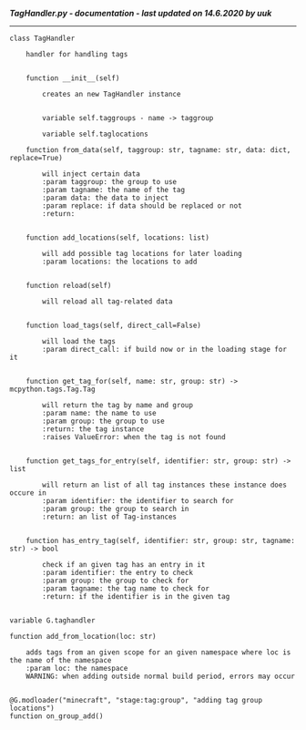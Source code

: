 ***TagHandler.py - documentation - last updated on 14.6.2020 by uuk***
___

    class TagHandler
        
        handler for handling tags


        function __init__(self)
            
            creates an new TagHandler instance


            variable self.taggroups - name -> taggroup

            variable self.taglocations

        function from_data(self, taggroup: str, tagname: str, data: dict, replace=True)
            
            will inject certain data
            :param taggroup: the group to use
            :param tagname: the name of the tag
            :param data: the data to inject
            :param replace: if data should be replaced or not
            :return:


        function add_locations(self, locations: list)
            
            will add possible tag locations for later loading
            :param locations: the locations to add


        function reload(self)
            
            will reload all tag-related data


        function load_tags(self, direct_call=False)
            
            will load the tags
            :param direct_call: if build now or in the loading stage for it


        function get_tag_for(self, name: str, group: str) -> mcpython.tags.Tag.Tag
            
            will return the tag by name and group
            :param name: the name to use
            :param group: the group to use
            :return: the tag instance
            :raises ValueError: when the tag is not found


        function get_tags_for_entry(self, identifier: str, group: str) -> list
            
            will return an list of all tag instances these instance does occure in
            :param identifier: the identifier to search for
            :param group: the group to search in
            :return: an list of Tag-instances


        function has_entry_tag(self, identifier: str, group: str, tagname: str) -> bool
            
            check if an given tag has an entry in it
            :param identifier: the entry to check
            :param group: the group to check for
            :param tagname: the tag name to check for
            :return: if the identifier is in the given tag


    variable G.taghandler

    function add_from_location(loc: str)
        
        adds tags from an given scope for an given namespace where loc is the name of the namespace
        :param loc: the namespace
        WARNING: when adding outside normal build period, errors may occur


    @G.modloader("minecraft", "stage:tag:group", "adding tag group locations")
    function on_group_add()